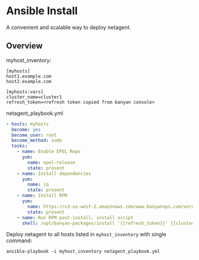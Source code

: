 # Ansible Install

A convenient and scalable way to deploy netagent. 

## Overview

myhost_inventory:
```
[myhosts]
host1.example.com
host2.example.com

[myhosts:vars]
cluster_name=cluster1
refresh_token=<refresh token copied from banyan console>
```

netagent_playbook.yml
```yaml
- hosts: myhosts
  become: yes
  become_user: root
  become_method: sudo
  tasks:
    - name: Enable EPEL Repo
      yum:
        name: epel-release
        state: present
    - name: Install dependencies
      yum:
        name: jq
        state: present
    - name: Install RPM
      yum: 
        name: https://s3-us-west-2.amazonaws.com/www.banyanops.com/onramp/rpm/banyan-netagent-0.7.1-rc11.x86_64.rpm
        state: present
    - name: Run RPM post-install, install script
      shell: /opt/banyan-packages/install '{{refresh_token}}' {{cluster_name}}
```

Deploy netagent to all hosts listed in `myhost_inventory` with single command:

```
ansible-playbook -i myhost_inventory netagent_playbook.yml
```